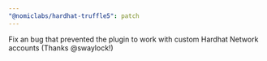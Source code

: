 ```yaml
---
"@nomiclabs/hardhat-truffle5": patch
---
```


Fix an bug that prevented the plugin to work with custom Hardhat Network accounts (Thanks @swaylock!)
